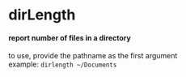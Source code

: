 # dirLength
#### report number of files in a directory
to use, provide the pathname as the first argument\
example: `dirlength ~/Documents`
